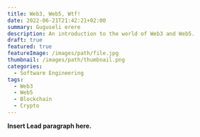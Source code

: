 ```yaml
---
title: Web3, Web5, Wtf!
date: 2022-06-21T21:42:21+02:00
summary: Guguseli erere
description: An introduction to the world of Web3 and Web5.
draft: true
featured: true
featureImage: /images/path/file.jpg
thumbnail: /images/path/thumbnail.png
categories:
  - Software Engineering
tags:
  - Web3
  - Web5
  - Blockchain
  - Crypto
---
```


**Insert Lead paragraph here.**
